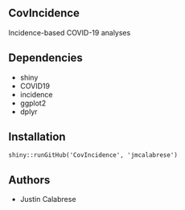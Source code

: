 ## CovIncidence
 Incidence-based COVID-19 analyses

## Dependencies
- shiny
- COVID19
- incidence
- ggplot2
- dplyr

## Installation

```
shiny::runGitHub('CovIncidence', 'jmcalabrese')
```

## Authors

- Justin Calabrese

